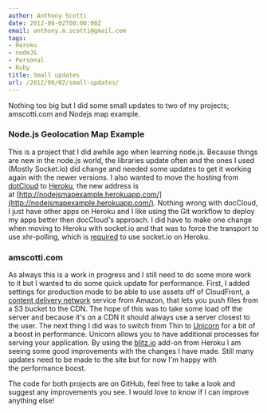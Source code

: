 ```yaml
---
author: Anthony Scotti
date: 2012-06-02T00:00:00Z
email: anthony.m.scotti@gmail.com
tags:
- Heroku
- nodeJS
- Personal
- Ruby
title: Small updates
url: /2012/06/02/small-updates/
---
```


Nothing too big but I did some small updates to two of my projects; amscotti.com and Nodejs map example.

### Node.js Geolocation Map Example

This is a project that I did awhile ago when learning node.js. Because things are new in the node.js world, the libraries update often and the ones I used (Mostly Socket.io) did change and needed some updates to get it working again with the newer versions. I also wanted to move the hosting from [dotCloud](https://www.dotcloud.com) to [Heroku](http://www.heroku.com), the new address is at [http://nodejsmapexample.herokuapp.com/](http://nodejsmapexample.herokuapp.com/). Nothing wrong with docCloud, I just have other apps on Heroku and I like using the Git workflow to deploy my apps better then docCloud's approach. I did have to make one change when moving to Heroku with socket.io and that was to force the transport to use xhr-polling, which is [required](https://devcenter.heroku.com/articles/using-socket-io-with-node-js-on-heroku) to use socket.io on Heroku.

### amscotti.com

As always this is a work in progress and I still need to do some more work to it but I wanted to do some quick update for performance. First, I added settings for production mode to be able to use assets off of CloudFront, a [content delivery network](http://en.wikipedia.org/wiki/Content_delivery_network) service from Amazon, that lets you push files from a S3 bucket to the CDN. The hope of this was to take some load off the server and because it's on a CDN it should always use a server closest to the user. The next thing I did was to switch from Thin to [Unicorn](http://unicorn.bogomips.org/) for a bit of a boost in performance. Unicorn allows you to have additional processes for serving your application. By using the [blitz.io](http://blitz.io/) add-on from Heroku I am seeing some good improvements with the changes I have made. Still many updates need to be made to the site but for now I'm happy with the performance boost.

The code for both projects are on GitHub, feel free to take a look and suggest any improvements you see. I would love to know if I can improve anything else!
